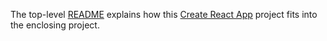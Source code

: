 The top-level [README](../../README.md) explains how this [Create React App](https://facebook.github.io/create-react-app/) project fits into the enclosing project.

